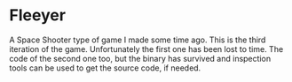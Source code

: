 # Fleeyer
A Space Shooter type of game I made some time ago. This is the third iteration of the game. Unfortunately the first one has been lost to time.
The code of the second one too, but the binary has survived and inspection tools can be used to get the source code, if needed.
